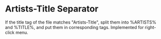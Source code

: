 # Artists-Title Separator
If the title tag of the file matches "Artists-Title", split them into %ARTISTS% and %TITLE%, and put them in corresponding tags. Implemented for right-click menu.
